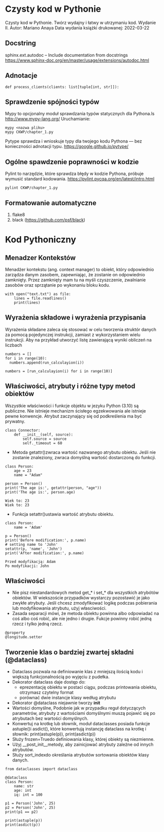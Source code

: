 # Czysty kod w Pythonie
Czysty kod w Pythonie. Twórz wydajny i łatwy w utrzymaniu kod. Wydanie II.
Autor: Mariano Anaya 
Data wydania książki drukowanej: 2022-03-22

## Docstring
sphinx.ext.autodoc – Include documentation from docstrings
https://www.sphinx-doc.org/en/master/usage/extensions/autodoc.html

## Adnotacje
```shell
def process_clients(clients: list[tuple[int, str]]):
```

## Sprawdzenie spójności typów
Mypy to opcjonalny moduł sprawdzania typów statycznych dla Pythona.ls
http://www.mypy-lang.org/
Uruchamianie:
```shell
mypy <nazwa pliku>
mypy CKWP/chapter_1.py
```
Pytype sprawdza i wnioskuje typy dla twojego kodu Pythona — bez konieczności adnotacji typu.
https://google.github.io/pytype/

## Ogólne spawdzenie poprawności w kodzie
Pylint to narzędzie, które sprawdza błędy w kodzie Pythona, próbuje wymusić standard kodowania.
https://pylint.pycqa.org/en/latest/intro.html

```shell
pylint CKWP/chapter_1.py
```

## Formatowanie automatyczne 
1. flake8
2. black (https://github.com/psf/black)

# Kod Pythoniczny

## Menadzer Kontekstów
Menadżer kontekstu (ang. context manager) to obiekt, który odpowiednio zarządza danym zasobem, 
zapewniając, że zostanie on odpowiednio zamknięty. Przez zamknięty mam tu na myśli czyszczenie, 
zwalnianie zasobów oraz sprzątanie po wykonaniu bloku kodu.
```shell
with open("text.txt") as file:
    lines = file.readlines()
    print(lines)
```

## Wyrażenia składowe i wyrażenia przypisania 
Wyrażenia składane zaleca się stosować w celu tworzenia struktór danych za pomocą pojedynczej 
instrukcji, zamiast z wykorzystaniem wielu instrukcji. Aby na przykład utworzyć listę zawierającą 
wyniki obliczeń na liczbach
```shell
numbers = []
for i in range(10):
  numbers.append(run_calculayion(i))
  
numbers = [run_calculayion(i) for i in range(10)]
```

## Właściwości, atrybuty i różne typy metod obiektów
Wszystkie właściwości i funkcje objektu w jezyku Python (3.10) są publiczne. 
Nie istnieje mechanizm ścisłego egzekwowania ale istnieje pewne konwencje. Atrybut zaczynający się 
od podkreślenia ma być prywatny.
```shell
class Connector:
    def __init__(self, source):
        self.source = source
        self._timeout = 60
```

* Metoda getattr()zwraca wartość nazwanego atrybutu obiektu. Jeśli nie zostanie znaleziony,
zwraca domyślną wartość dostarczoną do funkcji.
```shell
class Person:
    age = 23
    name = "Adam"

person = Person()
print('The age is:', getattr(person, "age"))
print('The age is:', person.age)

Wiek to: 23
Wiek to: 23
```

* Funkcja setattr()ustawia wartość atrybutu obiektu.
```shell
class Person:
    name = 'Adam'
    
p = Person()
print('Before modification:', p.name)
# setting name to 'John'
setattr(p, 'name', 'John')
print('After modification:', p.name)

Przed modyfikacją: Adam
Po modyfikacji: John
```

## Właściwości 
* Nie pisz niestandardowych metod get_* i set_* dla wszystkich atrybótów obiektów. W wiekszoście 
przypadków wystarczy pozostawić je jako zwykłe atrybuty. Jeśli chcesz zmodyfikować logikę podczas 
pobierania lub modyfikowania atrybutu, użyj własciwości.
* Zasada separacji mówi, że metoda obiektu powinna albo odpowiadać na coś albo coś robić, 
ale nie jedno i drugie. Fukcje powinny robić jedną rzecz i tylko jedną rzecz. 
```shell
@property
@longitude.setter
```

## Tworzenie klas o bardziej zwartej składni (@dataclass)
* Dataclass pozwala na definiowanie klas z mniejszą ilością kodu i większą funkcjonalnością po 
wyjęciu z pudełka.
* Dekorator dataclass daje dostęp do:
  * eprezentację obiektu w postaci ciągu, podczas printowania obiektu, otrzymasz czytelny format
  * porównać dwie instancje klasy według atrybutu
* Dekorator @dataclass niejawnie tworzy __init__
* Wartości domyślne, Podobnie jak w przypadku reguł dotyczących parametrów, atrybuty z wartościami 
domyślnymi muszą pojawić się po atrybutach bez wartości domyślnych.
* Konwertuj na krotkę lub słownik, moduł dataclasses posiada funkcje astuple()i asdict(), 
które konwertują instancję dataclass na krotkę i słownik: print(astuple(p)), print(asdict(p))
* Służy frozen=Truedo definiowania klasy, której obiekty są niezmienne.
* Użyj __post_init__metody, aby zainicjować atrybuty zależne od innych atrybutów.
* Służy sort_indexdo określania atrybutów sortowania obiektów klasy danych.

```shell
from dataclasses import dataclass

@dataclass
class Person:
    name: str
    age: int
    iq: int = 100
    
p1 = Person('John', 25)
p2 = Person('John', 25)
print(p1 == p2)
    
print(astuple(p))
print(asdict(p))
```